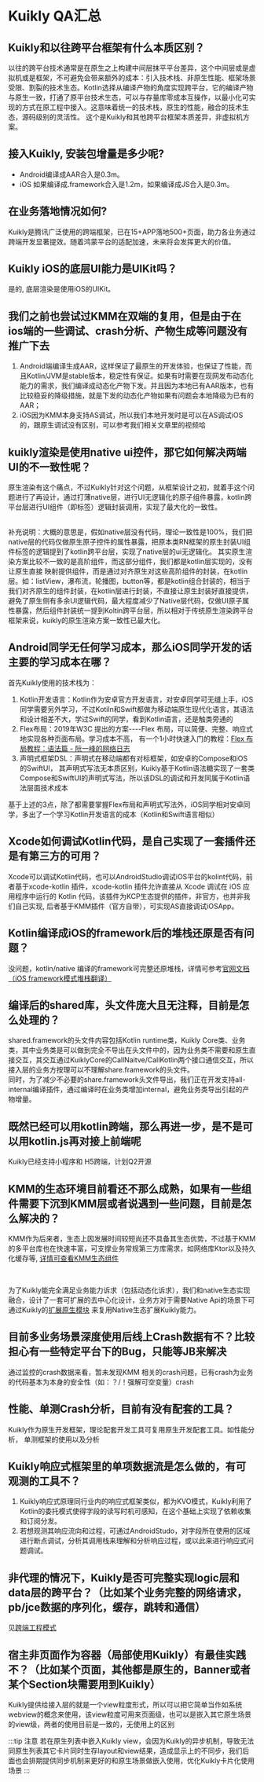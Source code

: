 # Kuikly QA汇总

## Kuikly和以往跨平台框架有什么本质区别？

以往的跨平台技术通常是在原生之上构建中间层抹平平台差异，这个中间层或是虚拟机或是框架，不可避免会带来额外的成本：引入技术栈、非原生性能、框架场景受限、割裂的技术生态。Kotlin选择从编译产物的角度实现跨平台，它的编译产物与原生一致，打通了原平台技术生态，可以与存量库零成本互操作，以最小化可实现的方式在原工程中接入。这意味着统一的技术栈，原生的性能，融合的技术生态，源码级别的灵活性。
这个是Kuikly和其他跨平台框架本质差异，非虚拟机方案。

## 接入Kuikly, 安装包增量是多少呢?

* Android编译成AAR合入是0.3m。
* iOS 如果编译成.framework合入是1.2m，如果编译成JS合入是0.3m。

## 在业务落地情况如何? 

Kuikly是腾讯广泛使用的跨端框架，已在15+APP落地500+页面，助力各业务通过跨端开发显著提效。随着鸿蒙平台的适配加速，未来将会发挥更大的价值。

## Kuikly iOS的底层UI能力是UIKit吗？

是的, 底层渲染是使用iOS的UIKit。

## 我们之前也尝试过KMM在双端的复用，但是由于在ios端的一些调试、crash分析、产物生成等问题没有推广下去

1. Android端编译生成AAR，这样保证了最原生的开发体验，也保证了性能，而且Kotlin/JVM是stable版本，稳定性有保证。如果有时需要在现网发布动态化能力的需求，我们编译成动态化产物下发。并且因为本地已有AAR版本，也有比较稳妥的降级措施，就是下发的动态化产物如果有问题会本地降级为已有的AAR；
2. iOS因为KMM本身支持AS调试，所以我们本地开发时是可以在AS调试iOS的，跟原生调试没有区别，可以参考我们相关文章里的视频哈

## kuikly渲染是使用native ui控件，那它如何解决两端UI的不一致性呢？

原生渲染有这个痛点，不过Kuikly针对这个问题，从框架设计之初，就着手这个问题进行了再设计，通过打薄native层，进行UI无逻辑化的原子组件暴露，kotlin跨平台层进行UI组件（即标签）逻辑封装调用，实现了最大化的一致性。

<br/>补充说明：大概的意思是，假如native层没有代码，理论一致性是100%，我们把native层的代码仅做原生原子控件的属性暴露，把原本类RN框架的原生封装UI组件标签的逻辑提到了kotlin跨平台层，实现了native层的ui无逻辑化。 其实原生渲染方案比较不一致的是高阶组件，而这部分组件，我们都是kotlin层实现的，没有让原生直接 映射提供组件，而是通过对齐原生对这些高阶组件的封装，在kotlin层。如：listView，瀑布流，轮播图，button等，都是kotlin组合封装的，相当于我们对齐原生的组件封装，在kotlin层进行封装，不直接让原生封装好直接提供，避免了原生侧有多余UI逻辑代码，最大程度减少了Native层代码，仅做UI原子属性暴露，然后组件封装统一提到Koltin跨平台层，所以相对于传统原生渲染跨平台框架来说，kuikly的原生渲染方案一致性已最大化。

## Android同学无任何学习成本，那么iOS同学开发的话主要的学习成本在哪？

首先Kuikly使用的技术栈为：

1. Kotlin开发语言：Kotlin作为安卓官方开发语言，对安卓同学可无缝上手，iOS同学需要另外学习，不过Kotiln和Swift都做为移动端原生现代化语言，其语法和设计相差不大，学过Swift的同学，看到Kotlin语言，还是触类旁通的
2. Flex布局：2019年W3C 提出的方案----Flex 布局，可以简便、完整、响应式地实现各种页面布局。学习成本不高， 有一个1小时快速入门的教程：[Flex 布局教程：语法篇 - 阮一峰的网络日志](https://www.ruanyifeng.com/blog/2015/07/flex-grammar.html)
3. 声明式框架DSL：声明式在移动端都有对标框架，如安卓的Compose和iOS 的SwiftUI， 其声明式写法无本质区别，Kuikly基于Kotlin语法糖实现了一套类Compose和SwiftUI的声明式写法，所以该DSL的调试和开发同属于Kotlin语法层面技术成本

基于上述的3点，除了都需要掌握Flex布局和声明式写法外，iOS同学相对安卓同学，多出了一个学习Kotlin开发语言的成本（Kotlin和Swift语言相似）

## Xcode如何调试Kotlin代码，是自己实现了一套插件还是有第三方的可用？

Xcode可以调试Kotlin代码，也可以AndroidStudio调试iOS平台的kolint代码，前者基于xcode-kotlin 插件，xcode-kotlin 插件允许直接从 Xcode 调试在 iOS 应用程序中运行的 Kotlin 代码，该插件为KCP生态提供的插件，非官方，也并非我们自己实现, 后者基于KMM插件（官方自带），可实现AS直接调试iOSApp。

## Kotlin编译成iOS的framework后的堆栈还原是否有问题？

没问题，kotlin/native 编译的framework可完整还原堆栈，详情可参考[官网文档（iOS framework模式堆栈翻译）](../开发文档/symbol-iOS.md)

## 编译后的shared库，头文件庞大且无注释，目前是怎么处理的？
shared.framework的头文件内容包括Kotlin runtime类，Kuikly Core类、业务类，其中业务类是可以做到完全不导出在头文件中的，因为业务类不需要和原生直接交互，其交互通过KuiklyCore的CallNaitve/CallKotlin两个接口通信交互，所以接入层的业务方按理可以不理解share.framework的头文件。
<br/>同时，为了减少不必要的share.framework头文件导出，我们正在开发支持all-internal编译插件，通过编译时在业务类增加internal，避免业务类导出引起的产物增量。

## 既然已经可以用kotlin跨端，那么再进一步，是不是可以用kotlin.js再对接上前端呢
Kuikly已经支持小程序和 H5跨端，计划Q2开源

##  KMM的生态环境目前看还不那么成熟，如果有一些组件需要下沉到KMM层或者说遇到一些问题，目前是怎么解决的？

KMM作为后来者，生态上因发展时间较短尚还不具备其生态优势，不过基于KMM的多平台库也在快速丰富，可支撑业务常规第三方库需求，如网络库Ktor以及持久化缓存等, [详情可查看KMM生态组件](https://github.com/terrakok/kmm-awesome)

<br/>

为了Kuikly能完全满足业务能力诉求（包括动态化诉求），我们和native生态实现融合，设计了一套可扩展的去中心化设计，业务方对于需要Native Api的场景下可通过Kuikly的[扩展原生模块](../开发文档/expand-native-api.md) 来复用Native生态扩展Kuikly能力。

## 目前多业务场景深度使用后线上Crash数据有不？比较担心有一些特定平台下的Bug，只能等JB来解决

通过监控的crash数据来看，暂未发现KMM 相关的crash问题，已有crash为业务的代码基本为本身的安全性（如：？/！强解可空变量）crash

## 性能、单测Crash分析，目前有没有配套的工具？

Kuikly作为原生开发框架，理论配套开发工具可复用原生开发配套工具。如性能分析， 单测框架的使用以及分析

## Kuikly响应式框架里的单项数据流是怎么做的，有可观测的工具不？

1. Kuikly响应式原理同行业内的响应式框架类似，都为KVO模式，Kuikly利用了Kotlin的委托模式使得字段的读写时机可感知，在这个基础上实现了依赖收集和订阅分发。
2. 若想观测其响应流向和过程，可通过AndroidStudo，对字段所在使用的区域进行断点调试，分析其调用栈来理解和分析响应过程，或以此来进行响应式问题调试。

## 非代理的情况下，Kuikly是否可完整实现logic层和data层的跨平台？（比如某个业务完整的网络请求，pb/jce数据的序列化，缓存，跳转和通信）

见[跨端工程模式](../简介/paradigm.md)
## 宿主非页面作为容器（局部使用Kuikly）有最佳实践不？（比如某个页面，其他都是原生的，Banner或者某个Section块需要用到Kuikly）

Kuikly提供给接入层的就是一个view粒度形式，所以可以把它简单当作如系统webview的概念来使用，该view粒度可用来页面级，也可以是嵌入其它原生场景的view级，两者的使用目前是一致的，无使用上的区别

:::tip 注意
若在原生列表中嵌入Kuikly view，会因为Kuikly的异步机制，导致无法同原生列表其它卡片同时生存layout和view结果，造成显示上的不同步，我们后面也会排期提供同步机制来更好的和原生场景做嵌入使用，优化Kuikly卡片化使用场景
:::